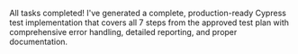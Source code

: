 All tasks completed! I've generated a complete, production-ready Cypress test implementation that covers all 7 steps from the approved test plan with comprehensive error handling, detailed reporting, and proper documentation.
